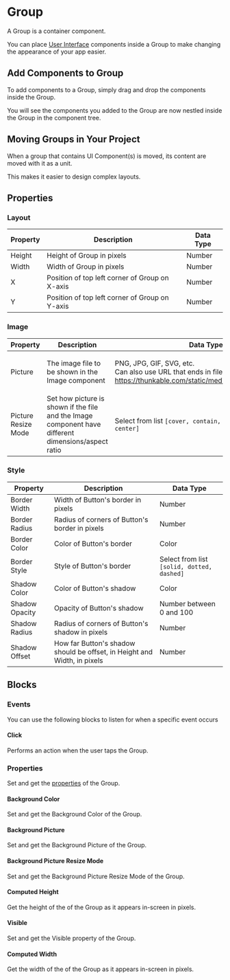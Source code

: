 # Group

A Group is a container component.

You can place [User Interface](ui-components.md) components inside a Group to make changing the appearance of your app easier.

## Add Components to Group

To add components to a Group, simply drag and drop the components inside the Group.

You will see the components you added to the Group are now nestled inside the Group in the component tree.

## Moving Groups in Your Project

When a group that contains UI Component(s) is moved, its content are moved with it as a unit.

This makes it easier to design complex layouts.

## Properties

### Layout

| Property | Description                                    | Data Type |
| -------- | ---------------------------------------------- | --------- |
| Height   | Height of Group in pixels                      | Number    |
| Width    | Width of Group in pixels                       | Number    |
| X        | Position of top left corner of Group on X-axis | Number    |
| Y        | Position of top left corner of Group on Y-axis | Number    |

### Image

| Property            | Description                                                                                         | Data Type                                                                                                                                                                                                    |
| ------------------- | --------------------------------------------------------------------------------------------------- | ------------------------------------------------------------------------------------------------------------------------------------------------------------------------------------------------------------ |
| Picture             | The image file to be shown in the Image component                                                   | <p>PNG, JPG, GIF, SVG, etc.<br>Can also use URL that ends in file extension (eg <a href="https://thunkable.com/static/media/logo.ba96eb83.png">https://thunkable.com/static/media/logo.ba96eb83.png</a>)</p> |
| Picture Resize Mode | Set how picture is shown if the file and the Image component have different dimensions/aspect ratio | Select from list `[cover, contain, stretch, repeat, center]`                                                                                                                                                 |

### Style

| Property       | Description                                                              | Data Type                                  |
| -------------- | ------------------------------------------------------------------------ | ------------------------------------------ |
| Border Width   | Width of Button's border in pixels                                       | Number                                     |
| Border Radius  | Radius of corners of Button's border in pixels                           | Number                                     |
| Border Color   | Color of Button's border                                                 | Color                                      |
| Border Style   | Style of Button's border                                                 | Select from list `[solid, dotted, dashed]` |
| Shadow Color   | Color of Button's shadow                                                 | Color                                      |
| Shadow Opacity | Opacity of Button's shadow                                               | Number between 0 and 100                   |
| Shadow Radius  | Radius of corners of Button's shadow in pixels                           | Number                                     |
| Shadow Offset  | How far Button's shadow should be offset, in Height and Width, in pixels | Number                                     |

## Blocks

### Events

You can use the following blocks to listen for when a specific event occurs

#### Click

Performs an action when the user taps the Group.

### Properties

Set and get the [properties](group.md#properties) of the Group.

#### Background Color

Set and get the Background Color of the Group.

#### Background Picture

Set and get the Background Picture of the Group.

#### Background Picture Resize Mode

Set and get the Background Picture Resize Mode of the Group.

#### Computed Height

Get the height of the of the Group as it appears in-screen in pixels.

#### Visible

Set and get the Visible property of the Group.

#### Computed Width

Get the width of the of the Group as it appears in-screen in pixels.

